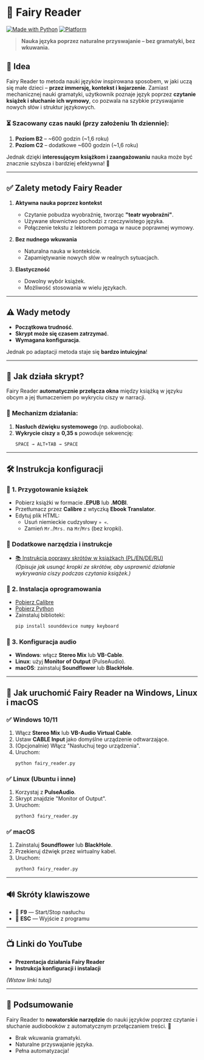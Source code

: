 
# 📍 Fairy Reader

[![Made with Python](https://img.shields.io/badge/Made%20with-Python-3776AB?style=for-the-badge&logo=python&logoColor=white)](https://python.org)
[![Platform](https://img.shields.io/badge/platform-Windows%20%7C%20Ubuntu%20%7C%20macOS-lightgrey?style=for-the-badge)]()

> **Nauka języka poprzez naturalne przyswajanie – bez gramatyki, bez wkuwania.**

## 📌 **Idea**

Fairy Reader to metoda nauki języków inspirowana sposobem, w jaki uczą się małe dzieci – **przez immersję, kontekst i kojarzenie**. Zamiast mechanicznej nauki gramatyki, użytkownik poznaje język poprzez **czytanie książek i słuchanie ich wymowy**, co pozwala na szybkie przyswajanie nowych słów i struktur językowych.

### ⏳ **Szacowany czas nauki (przy założeniu 1h dziennie):**

1. **Poziom B2** – ~600 godzin (~1,6 roku)
2. **Poziom C2** – dodatkowe ~600 godzin (~1,6 roku)

Jednak dzięki **interesującym książkom i zaangażowaniu** nauka może być znacznie szybsza i bardziej efektywna! 🚀

---

## ✅ **Zalety metody Fairy Reader**

1. **Aktywna nauka poprzez kontekst**

   - Czytanie pobudza wyobraźnię, tworząc **"teatr wyobraźni"**.
   - Używane słownictwo pochodzi z rzeczywistego języka.
   - Połączenie tekstu z lektorem pomaga w nauce poprawnej wymowy.

2. **Bez nudnego wkuwania**

   - Naturalna nauka w kontekście.
   - Zapamiętywanie nowych słów w realnych sytuacjach.

3. **Elastyczność**

   - Dowolny wybór książek.
   - Możliwość stosowania w wielu językach.

---

## ⚠️ **Wady metody**

- **Początkowa trudność**.
- **Skrypt może się czasem zatrzymać**.
- **Wymagana konfiguracja**.

Jednak po adaptacji metoda staje się **bardzo intuicyjna**!

---

## 🌟 **Jak działa skrypt?**

Fairy Reader **automatycznie przełącza okna** między książką w języku obcym a jej tłumaczeniem po wykryciu ciszy w narracji.

### 🔧 **Mechanizm działania:**

1. **Nasłuch dźwięku systemowego** (np. audiobooka).
2. **Wykrycie ciszy ≥ 0,35 s** powoduje sekwencję:
   ```
   SPACE → ALT+TAB → SPACE
   ```

---

## 🛠 **Instrukcja konfiguracji**

### 🔹 1. **Przygotowanie książek**

- Pobierz książki w formacie **.EPUB** lub **.MOBI**.
- Przetłumacz przez **Calibre** z wtyczką **Ebook Translator**.
- Edytuj plik HTML:
  - Usuń niemieckie cudzysłowy `» «`.
  - Zamień `Mr.`/`Mrs.` na `Mr`/`Mrs` (bez kropki).


### 📄 Dodatkowe narzędzia i instrukcje

- [📚 Instrukcja poprawy skrótów w książkach (PL/EN/DE/RU)](./fix_abbreviations_multilang.md)  
  *(Opisuje jak usunąć kropki ze skrótów, aby usprawnić działanie wykrywania ciszy podczas czytania książek.)*

### 🔹 2. **Instalacja oprogramowania**

- [Pobierz Calibre](https://calibre-ebook.com/)
- [Pobierz Python](https://www.python.org/)
- Zainstaluj biblioteki:
  ```sh
  pip install sounddevice numpy keyboard
  ```

### 🔹 3. **Konfiguracja audio**

- **Windows**: włącz **Stereo Mix** lub **VB-Cable**.
- **Linux**: użyj **Monitor of Output** (PulseAudio).
- **macOS**: zainstaluj **Soundflower** lub **BlackHole**.

---

## 🚀 **Jak uruchomić Fairy Reader na Windows, Linux i macOS**

### ✅ Windows 10/11

1. Włącz **Stereo Mix** lub **VB-Audio Virtual Cable**.
2. Ustaw **CABLE Input** jako domyślne urządzenie odtwarzające.
3. (Opcjonalnie) Włącz "Nasłuchuj tego urządzenia".
4. Uruchom:
   ```sh
   python fairy_reader.py
   ```

### ✅ Linux (Ubuntu i inne)

1. Korzystaj z **PulseAudio**.
2. Skrypt znajdzie "Monitor of Output".
3. Uruchom:
   ```sh
   python3 fairy_reader.py
   ```

### ✅ macOS

1. Zainstaluj **Soundflower** lub **BlackHole**.
2. Przekieruj dźwięk przez wirtualny kabel.
3. Uruchom:
   ```sh
   python3 fairy_reader.py
   ```

---

## 🔊 Skróty klawiszowe

- 🔵 **F9** — Start/Stop nasłuchu
- 🔴 **ESC** — Wyjście z programu

---

## 📺 Linki do YouTube

- **Prezentacja działania Fairy Reader**
- **Instrukcja konfiguracji i instalacji**

*(Wstaw linki tutaj)*

---

## 📌 Podsumowanie

Fairy Reader to **nowatorskie narzędzie** do nauki języków poprzez czytanie i słuchanie audiobooków z automatycznym przełączaniem treści. 🚀

- Brak wkuwania gramatyki.
- Naturalne przyswajanie języka.
- Pełna automatyzacja!
